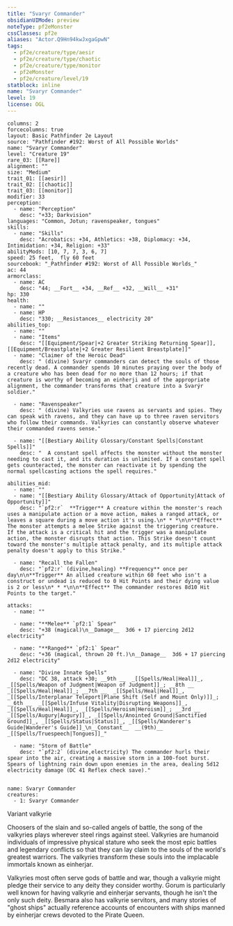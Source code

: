 ```yaml
---
title: "Svaryr Commander"
obsidianUIMode: preview
noteType: pf2eMonster
cssClasses: pf2e
aliases: "Actor.Q9Hn94kwJxgaGpwN" 
tags:
  - pf2e/creature/type/aesir
  - pf2e/creature/type/chaotic
  - pf2e/creature/type/monitor
  - pf2eMonster
  - pf2e/creature/level/19
statblock: inline
name: "Svaryr Commander"
level: 19
license: OGL
---
```


```statblock
columns: 2
forcecolumns: true
layout: Basic Pathfinder 2e Layout
source: "Pathfinder #192: Worst of All Possible Worlds"
name: "Svaryr Commander"
level: "Creature 19"
rare_03: [[Rare]]
alignment: ""
size: "Medium"
trait_01: [[aesir]]
trait_02: [[chaotic]]
trait_03: [[monitor]]
modifier: 33
perception:
  - name: "Perception"
    desc: "+33; Darkvision"
languages: "Common, Jotun; ravenspeaker, tongues"
skills:
  - name: "Skills"
    desc: "Acrobatics: +34, Athletics: +38, Diplomacy: +34, Intimidation: +34, Religion: +33"
abilityMods: [10, 7, 7, 3, 6, 7]
speed: 25 feet,  fly 60 feet
sourcebook: "_Pathfinder #192: Worst of All Possible Worlds_"
ac: 44
armorclass:
  - name: AC
    desc: "44; __Fort__ +34, __Ref__ +32, __Will__ +31"
hp: 330
health:
  - name: ""
  - name: HP
    desc: "330; __Resistances__ electricity 20"
abilities_top:
  - name: ""
  - name: "Items"
    desc: "[[Equipment/Spear|+2 Greater Striking Returning Spear]], [[Equipment/Breastplate|+2 Greater Resilient Breastplate]]"
  - name: "Claimer of the Heroic Dead"
    desc: " (divine) Svarýr commanders can detect the souls of those recently dead. A commander spends 10 minutes praying over the body of a creature who has been dead for no more than 12 hours; if that creature is worthy of becoming an einherji and of the appropriate alignment, the commander transforms that creature into a Svarýr soldier."

  - name: "Ravenspeaker"
    desc: " (divine) Valkyries use ravens as servants and spies. They can speak with ravens, and they can have up to three raven servitors who follow their commands. Valkyries can constantly observe whatever their commanded ravens sense."

  - name: "[[Bestiary Ability Glossary/Constant Spells|Constant Spells]]"
    desc: "  A constant spell affects the monster without the monster needing to cast it, and its duration is unlimited. If a constant spell gets counteracted, the monster can reactivate it by spending the normal spellcasting actions the spell requires."

abilities_mid:
  - name: ""
  - name: "[[Bestiary Ability Glossary/Attack of Opportunity|Attack of Opportunity]]"
    desc: "`pf2:r`  **Trigger** A creature within the monster's reach uses a manipulate action or a move action, makes a ranged attack, or leaves a square during a move action it's using.\n* * *\n\n**Effect** The monster attempts a melee Strike against the triggering creature. If the attack is a critical hit and the trigger was a manipulate action, the monster disrupts that action. This Strike doesn't count toward the monster's multiple attack penalty, and its multiple attack penalty doesn't apply to this Strike."

  - name: "Recall the Fallen"
    desc: "`pf2:r` (divine,healing) **Frequency** once per day\n\n**Trigger** An allied creature within 60 feet who isn't a construct or undead is reduced to 0 Hit Points and their dying value is 2 or less\n* * *\n\n**Effect** The commander restores 8d10 Hit Points to the target."

attacks:
  - name: ""

  - name: "**Melee** `pf2:1` Spear"
    desc: "+38 (magical)\n__Damage__  3d6 + 17 piercing 2d12 electricity"

  - name: "**Ranged** `pf2:1` Spear"
    desc: "+36 (magical, thrown 20 ft.)\n__Damage__  3d6 + 17 piercing 2d12 electricity"

  - name: "Divine Innate Spells"
    desc: "DC 38, attack +30; __9th __  _[[Spells/Heal|Heal]]_, _[[Spells/Weapon of Judgment|Weapon of Judgment]]_; __8th __  _[[Spells/Heal|Heal]]_; __7th __  _[[Spells/Heal|Heal]]_, _[[Spells/Interplanar Teleport|Plane Shift (Self and Mount Only)]]_; __6th __  _[[Spells/Infuse Vitality|Disrupting Weapons]]_, _[[Spells/Heal|Heal]]_, _[[Spells/Heroism|Heroism]]_; __3rd __  _[[Spells/Augury|Augury]]_, _[[Spells/Anointed Ground|Sanctified Ground]]_, _[[Spells/Status|Status]]_, _[[Spells/Wanderer's Guide|Wanderer's Guide]]_\n__Constant__  __(9th)__ _[[Spells/Truespeech|Tongues]]_"

  - name: "Storm of Battle"
    desc: "`pf2:2` (divine,electricity) The commander hurls their spear into the air, creating a massive storm in a 100-foot burst. Spears of lightning rain down upon enemies in the area, dealing 5d12 electricity damage (DC 41 Reflex check save)."
 
```

```encounter-table
name: Svaryr Commander
creatures:
  - 1: Svaryr Commander
```


Variant valkyrie

Choosers of the slain and so-called angels of battle, the song of the valkyries plays wherever steel rings against steel. Valkyries are humanoid individuals of impressive physical stature who seek the most epic battles and legendary conflicts so that they can lay claim to the souls of the world's greatest warriors. The valkyries transform these souls into the implacable immortals known as einherjar.

Valkyries most often serve gods of battle and war, though a valkyrie might pledge their service to any deity they consider worthy. Gorum is particularly well known for having valkyrie and einherjar servants, though he isn't the only such deity. Besmara also has valkyrie servitors, and many stories of "ghost ships" actually reference accounts of encounters with ships manned by einherjar crews devoted to the Pirate Queen.
